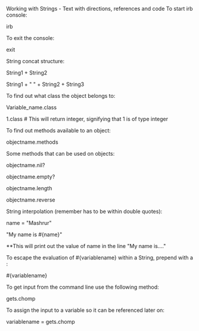 Working with Strings - Text with directions, references and code
To start irb console:

irb

To exit the console:

exit

String concat structure:

String1 + String2

String1 + " " + String2 + String3

To find out what class the object belongs to:

Variable_name.class

1.class # This will return integer, signifying that 1 is of type integer

To find out methods available to an object:

objectname.methods

Some methods that can be used on objects:

objectname.nil?

objectname.empty?

objectname.length

objectname.reverse

String interpolation (remember has to be within double quotes):

name = "Mashrur"

"My name is #{name}"

**This will print out the value of name in the line "My name is...."

To escape the evaluation of #{variablename} within a String, prepend with a \:

\#{variablename}

To get input from the command line use the following method:

gets.chomp

To assign the input to a variable so it can be referenced later on:

variablename = gets.chomp
